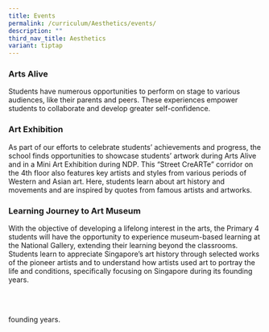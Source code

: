 ```yaml
---
title: Events
permalink: /curriculum/Aesthetics/events/
description: ""
third_nav_title: Aesthetics
variant: tiptap
---
```

<h3><strong>Arts Alive</strong></h3>
<p>Students have numerous opportunities to perform on stage to various audiences,
like their parents and peers. These experiences empower students to collaborate
and develop greater self-confidence.</p>
<h3><strong>Art Exhibition</strong></h3>
<p>As part of our efforts to celebrate students’ achievements and progress,
the school finds opportunities to showcase students’ artwork during Arts
Alive and in a Mini Art Exhibition during NDP. This “Street CreARTe” corridor
on the 4th floor also features key artists and styles from various periods
of Western and Asian art. Here, students learn about art history and movements
and are inspired by quotes from famous artists and artworks.
<br>
</p>
<h3><strong>Learning Journey to Art Museum</strong></h3>
<p>With the objective of developing a lifelong interest in the arts, the
Primary 4 students will have the opportunity to experience museum-based
learning at the National Gallery, extending their learning beyond the classrooms.
Students learn to appreciate Singapore’s art history through selected works
of the pioneer artists and to understand how artists used art to portray
the life and conditions, specifically focusing on Singapore during its
founding years.
<br>
<br>
</p>
<p></p>
<p>
<br>
</p>
<p></p>
<p></p>
<p>founding years.</p>